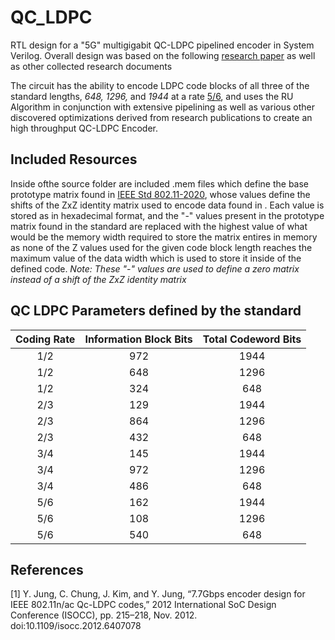 # QC_LDPC
RTL design for a "5G" multigigabit QC-LDPC pipelined encoder in System Verilog. Overall design was based on the following [research paper](#1) as well as other collected research documents 

The circuit has the ability to encode LDPC code blocks of all three of the standard lengths, _648, 1296,_ and _1944_ at a rate <ins>5/6</ins>, and uses the RU Algorithm in conjunction with extensive pipelining as well as various other discovered optimizations derived from research publications to create an high throughput QC-LDPC Encoder. 


## Included Resources
Inside ofthe source folder are included .mem files which define the base prototype matrix found in <ins>IEEE Std 802.11-2020</ins>, whose values define the shifts of the ZxZ identity matrix used to encode data found in . Each value is stored as in hexadecimal format, and the "-" values present in the prototype matrix found in the standard are replaced with the highest value of what would be the memory width required to store the matrix entires in memory as none of the Z values used for the given code block length reaches the maximum value of the data width which is used to store it inside of the defined code. _Note: These "-" values are used to define a zero matrix instead of a shift of the ZxZ identity matrix_  


## QC LDPC Parameters defined by the standard
| Coding Rate  | Information Block Bits | Total Codeword Bits
| :-----: | :-----: | :-----: |
| 1/2  | 972  | 1944  |
| 1/2  | 648  | 1296  |
| 1/2  | 324  | 648  |
| 2/3  | 129  | 1944 |
| 2/3  | 864  | 1296  |
| 2/3  | 432  | 648  |
| 3/4  | 145  | 1944  |
| 3/4  | 972  | 1296  |
| 3/4  | 486  | 648  |
| 5/6  | 162  | 1944  |
| 5/6  | 108  | 1296  |
| 5/6  | 540  | 648  |



## References
<a id="1">[1]</a> 
Y. Jung, C. Chung, J. Kim, and Y. Jung, “7.7Gbps encoder design for IEEE 802.11n/ac Qc-LDPC codes,” 2012 International SoC Design Conference (ISOCC), pp. 215–218, Nov. 2012. doi:10.1109/isocc.2012.6407078 
